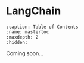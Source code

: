 # LangChain

```{toctree}
:caption: Table of Contents
:name: mastertoc
:maxdepth: 2
:hidden:

```

Coming soon...
